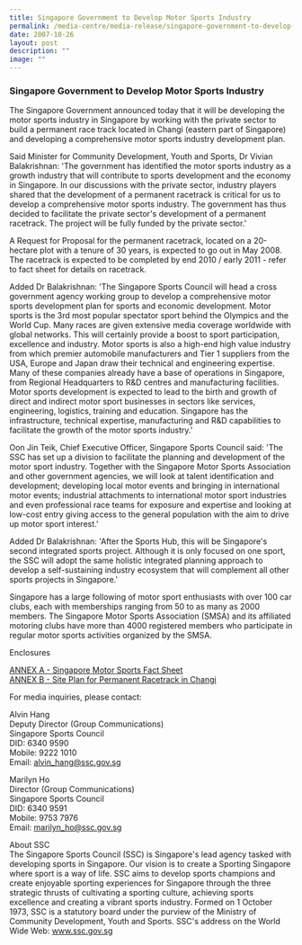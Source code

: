```yaml
---
title: Singapore Government to Develop Motor Sports Industry
permalink: /media-centre/media-release/singapore-government-to-develop-motor-sports-industry/
date: 2007-10-26
layout: post
description: ""
image: ""
---
```

### **Singapore Government to Develop Motor Sports Industry**

The Singapore Government announced today that it will be developing the motor sports industry in Singapore by working with the private sector to build a permanent race track located in Changi (eastern part of Singapore) and developing a comprehensive motor sports industry development plan.

Said Minister for Community Development, Youth and Sports, Dr Vivian Balakrishnan: 'The government has identified the motor sports industry as a growth industry that will contribute to sports development and the economy in Singapore. In our discussions with the private sector, industry players shared that the development of a permanent racetrack is critical for us to develop a comprehensive motor sports industry. The government has thus decided to facilitate the private sector's development of a permanent racetrack. The project will be fully funded by the private sector.'

A Request for Proposal for the permanent racetrack, located on a 20-hectare plot with a tenure of 30 years, is expected to go out in May 2008. The racetrack is expected to be completed by end 2010 / early 2011 - refer to fact sheet for details on racetrack.

Added Dr Balakrishnan: 'The Singapore Sports Council will head a cross government agency working group to develop a comprehensive motor sports development plan for sports and economic development. Motor sports is the 3rd most popular spectator sport behind the Olympics and the World Cup. Many races are given extensive media coverage worldwide with global networks. This will certainly provide a boost to sport participation, excellence and industry. Motor sports is also a high-end high value industry from which premier automobile manufacturers and Tier 1 suppliers from the USA, Europe and Japan draw their technical and engineering expertise. Many of these companies already have a base of operations in Singapore, from Regional Headquarters to R&D centres and manufacturing facilities. Motor sports development is expected to lead to the birth and growth of direct and indirect motor sport businesses in sectors like services, engineering, logistics, training and education. Singapore has the infrastructure, technical expertise, manufacturing and R&D capabilities to facilitate the growth of the motor sports industry.'

Oon Jin Teik, Chief Executive Officer, Singapore Sports Council said: 'The SSC has set up a division to facilitate the planning and development of the motor sport industry. Together with the Singapore Motor Sports Association and other government agencies, we will look at talent identification and development; developing local motor events and bringing in international motor events; industrial attachments to international motor sport industries and even professional race teams for exposure and expertise and looking at low-cost entry giving access to the general population with the aim to drive up motor sport interest.'

Added Dr Balakrishnan: 'After the Sports Hub, this will be Singapore's second integrated sports project. Although it is only focused on one sport, the SSC will adopt the same holistic integrated planning approach to develop a self-sustaining industry ecosystem that will complement all other sports projects in Singapore.'

Singapore has a large following of motor sport enthusiasts with over 100 car clubs, each with memberships ranging from 50 to as many as 2000 members. The Singapore Motor Sports Association (SMSA) and its affiliated motoring clubs have more than 4000 registered members who participate in regular motor sports activities organized by the SMSA.

Enclosures

[ANNEX A - Singapore Motor Sports Fact Sheet](/files/Media%20Centre/Media%20Release/2007/October/ANNEX20A.pdf)
<br>
[ANNEX B - Site Plan for Permanent Racetrack in Changi](/images/Media%20Centre/Media%20Release/2007/October/Motorsport20Site20Map.jpeg)


For media inquiries, please contact:

Alvin Hang
<br>
Deputy Director (Group Communications)
<br>
Singapore Sports Council
<br>
DID: 6340 9590
<br>
Mobile: 9222 1010
<br>
Email: [alvin_hang@ssc.gov.sg](mailto:alvin_hang@ssc.gov.sg)

Marilyn Ho
<br>
Director (Group Communications)
<br>
Singapore Sports Council
<br>
DID: 6340 9591
<br>
Mobile: 9753 7976
<br>
Email: [marilyn_ho@ssc.gov.sg](mailto:marilyn_ho@ssc.gov.sg)

About SSC
<br>
The Singapore Sports Council (SSC) is Singapore's lead agency tasked with developing sports in Singapore. Our vision is to create a Sporting Singapore where sport is a way of life. SSC aims to develop sports champions and create enjoyable sporting experiences for Singapore through the three strategic thrusts of cultivating a sporting culture, achieving sports excellence and creating a vibrant sports industry. Formed on 1 October 1973, SSC is a statutory board under the purview of the Ministry of Community Development, Youth and Sports. SSC's address on the World Wide Web: www.ssc.gov.sg